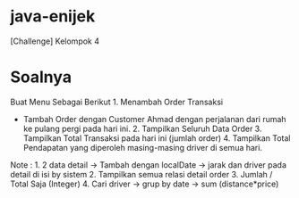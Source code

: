 # java-enijek
 [Challenge] Kelompok 4

# Soalnya
Buat Menu Sebagai Berikut
1.⁠ ⁠Menambah Order Transaksi 
   - Tambah Order dengan Customer Ahmad dengan perjalanan dari rumah ke 
     pulang pergi pada hari ini.
2.⁠ ⁠Tampilkan Seluruh Data Order
3.⁠ ⁠Tampilkan Total Transaksi pada hari ini (jumlah order)
4.⁠ ⁠Tampilkan Total Pendapatan yang diperoleh masing-masing driver di semua hari.

Note :
1.⁠ ⁠2 data detail -> Tambah dengan localDate -> jarak dan driver pada detail di isi by sistem
2.⁠ ⁠Tampilkan semua relasi detail order
3.⁠ ⁠Jumlah / Total Saja (Integer)
4.⁠ ⁠Cari driver -> grup by date -> sum (distance*price)
